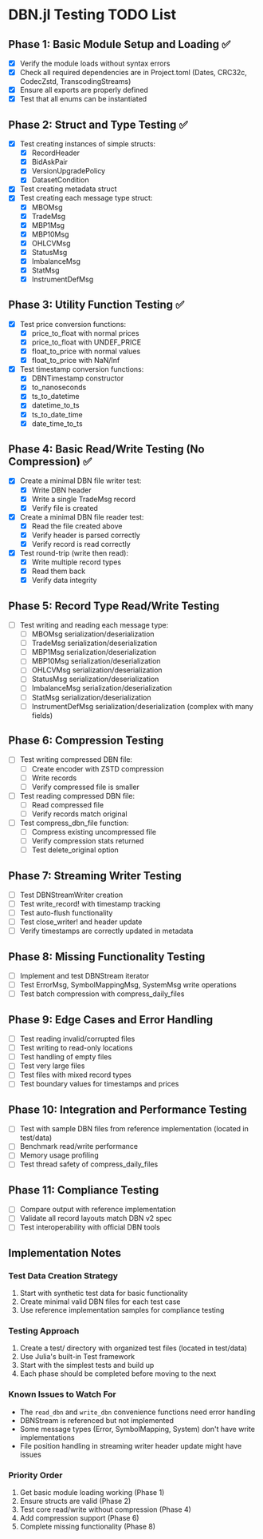 # DBN.jl Testing TODO List

## Phase 1: Basic Module Setup and Loading ✅

- [x] Verify the module loads without syntax errors
- [x] Check all required dependencies are in Project.toml (Dates, CRC32c, CodecZstd, TranscodingStreams)
- [x] Ensure all exports are properly defined
- [x] Test that all enums can be instantiated

## Phase 2: Struct and Type Testing ✅

- [x] Test creating instances of simple structs:
  - [x] RecordHeader
  - [x] BidAskPair
  - [x] VersionUpgradePolicy
  - [x] DatasetCondition
- [x] Test creating metadata struct
- [x] Test creating each message type struct:
  - [x] MBOMsg
  - [x] TradeMsg
  - [x] MBP1Msg
  - [x] MBP10Msg
  - [x] OHLCVMsg
  - [x] StatusMsg
  - [x] ImbalanceMsg
  - [x] StatMsg
  - [x] InstrumentDefMsg

## Phase 3: Utility Function Testing ✅

- [x] Test price conversion functions:
  - [x] price_to_float with normal prices
  - [x] price_to_float with UNDEF_PRICE
  - [x] float_to_price with normal values
  - [x] float_to_price with NaN/Inf
- [x] Test timestamp conversion functions:
  - [x] DBNTimestamp constructor
  - [x] to_nanoseconds
  - [x] ts_to_datetime
  - [x] datetime_to_ts
  - [x] ts_to_date_time
  - [x] date_time_to_ts

## Phase 4: Basic Read/Write Testing (No Compression) ✅

- [x] Create a minimal DBN file writer test:
  - [x] Write DBN header
  - [x] Write a single TradeMsg record
  - [x] Verify file is created
- [x] Create a minimal DBN file reader test:
  - [x] Read the file created above
  - [x] Verify header is parsed correctly
  - [x] Verify record is read correctly
- [x] Test round-trip (write then read):
  - [x] Write multiple record types
  - [x] Read them back
  - [x] Verify data integrity

## Phase 5: Record Type Read/Write Testing

- [ ] Test writing and reading each message type:
  - [ ] MBOMsg serialization/deserialization
  - [ ] TradeMsg serialization/deserialization
  - [ ] MBP1Msg serialization/deserialization
  - [ ] MBP10Msg serialization/deserialization
  - [ ] OHLCVMsg serialization/deserialization
  - [ ] StatusMsg serialization/deserialization
  - [ ] ImbalanceMsg serialization/deserialization
  - [ ] StatMsg serialization/deserialization
  - [ ] InstrumentDefMsg serialization/deserialization (complex with many fields)

## Phase 6: Compression Testing

- [ ] Test writing compressed DBN file:
  - [ ] Create encoder with ZSTD compression
  - [ ] Write records
  - [ ] Verify compressed file is smaller
- [ ] Test reading compressed DBN file:
  - [ ] Read compressed file
  - [ ] Verify records match original
- [ ] Test compress_dbn_file function:
  - [ ] Compress existing uncompressed file
  - [ ] Verify compression stats returned
  - [ ] Test delete_original option

## Phase 7: Streaming Writer Testing

- [ ] Test DBNStreamWriter creation
- [ ] Test write_record! with timestamp tracking
- [ ] Test auto-flush functionality
- [ ] Test close_writer! and header update
- [ ] Verify timestamps are correctly updated in metadata

## Phase 8: Missing Functionality Testing

- [ ] Implement and test DBNStream iterator
- [ ] Test ErrorMsg, SymbolMappingMsg, SystemMsg write operations
- [ ] Test batch compression with compress_daily_files

## Phase 9: Edge Cases and Error Handling

- [ ] Test reading invalid/corrupted files
- [ ] Test writing to read-only locations
- [ ] Test handling of empty files
- [ ] Test very large files
- [ ] Test files with mixed record types
- [ ] Test boundary values for timestamps and prices

## Phase 10: Integration and Performance Testing

- [ ] Test with sample DBN files from reference implementation (located in test/data)
- [ ] Benchmark read/write performance
- [ ] Memory usage profiling
- [ ] Test thread safety of compress_daily_files

## Phase 11: Compliance Testing

- [ ] Compare output with reference implementation
- [ ] Validate all record layouts match DBN v2 spec
- [ ] Test interoperability with official DBN tools

## Implementation Notes

### Test Data Creation Strategy

1. Start with synthetic test data for basic functionality
2. Create minimal valid DBN files for each test case
3. Use reference implementation samples for compliance testing

### Testing Approach

1. Create a test/ directory with organized test files (located in test/data)
2. Use Julia's built-in Test framework
3. Start with the simplest tests and build up
4. Each phase should be completed before moving to the next

### Known Issues to Watch For

- The `read_dbn` and `write_dbn` convenience functions need error handling
- DBNStream is referenced but not implemented
- Some message types (Error, SymbolMapping, System) don't have write implementations
- File position handling in streaming writer header update might have issues

### Priority Order

1. Get basic module loading working (Phase 1)
2. Ensure structs are valid (Phase 2)
3. Test core read/write without compression (Phase 4)
4. Add compression support (Phase 6)
5. Complete missing functionality (Phase 8)
